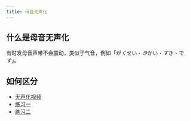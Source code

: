 ```yaml
---
title: 母音无声化
---
```


## 什么是母音无声化

有时发母音声带不会震动，类似于气音，例如「が*く*せい・*き*かい・*す*き・で*す*」。

## 如何区分

- [无声化视频](https://youtu.be/ioLdIwnURfQ?si=xbz4buwMzvy3PBWs)
- [练习一](https://www.coelang.tufs.ac.jp/ja/zt/pmod/practical/03-03-01.php)
- [练习二](https://www.coelang.tufs.ac.jp/ja/zt/pmod/practical/02-11-01.php)
